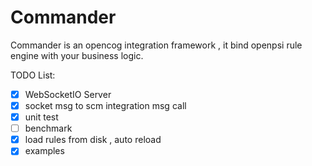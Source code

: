 # Commander

Commander is an opencog integration framework , it bind openpsi rule engine with your business logic.

TODO List:
- [x] WebSocketIO Server
- [x] socket msg to scm integration
      msg call
- [x] unit test
- [ ] benchmark       
- [x] load rules from disk , auto reload
- [x] examples